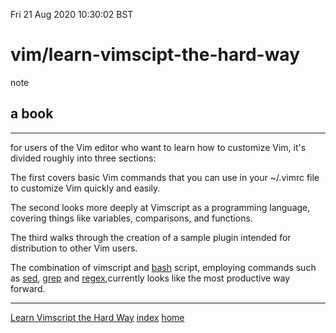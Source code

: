 Fri 21 Aug 2020 10:30:02 BST

# vim/learn-vimscipt-the-hard-way
note
## a book 
___
for users of the Vim editor who want to learn how to customize Vim, it's divided roughly into three sections:

The first covers basic Vim commands that you can use in your ~/.vimrc file to customize Vim quickly and easily.

The second looks more deeply at Vimscript as a programming language, covering things like variables, comparisons, and functions.

The third walks through the creation of a sample plugin intended for distribution to other Vim users.

The combination of vimscript and [bash](URL) script, employing commands such as [sed](./sed-eg.md), [grep](./grep-eg.md) and [regex](./regex.md),currently looks like the most productive way forward. 

___

[Learn Vimscript the Hard Way](https://learnvimscriptthehardway.stevelosh.com/) 
[index](./index-file.md)
[home](./home.md)

